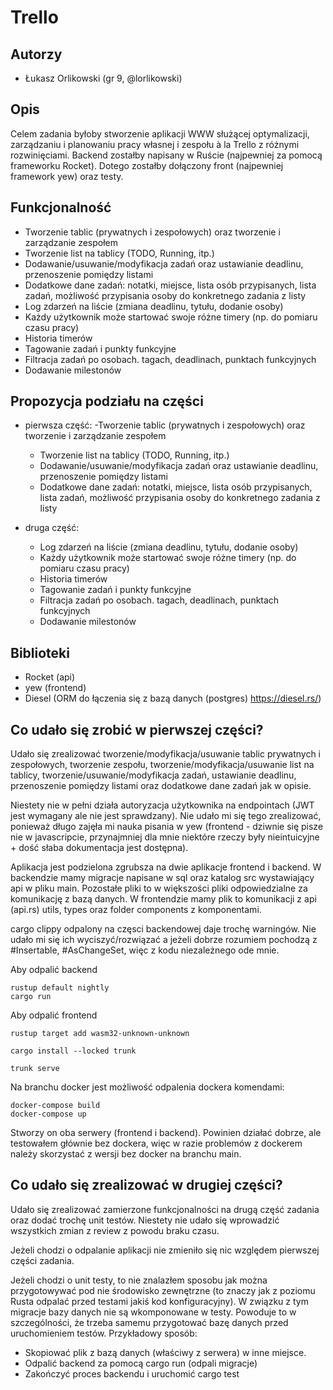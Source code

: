 # Trello

## Autorzy
- Łukasz Orlikowski (gr 9, @lorlikowski)

## Opis
Celem zadania byłoby stworzenie aplikacji WWW służącej optymalizacji, zarządzaniu i planowaniu pracy własnej i zespołu à la Trello z różnymi rozwinięciami. Backend zostałby napisany w Ruście (najpewniej za pomocą frameworku Rocket). Dotego zostałby dołączony front (najpewniej framework yew) oraz testy.
## Funkcjonalność
- Tworzenie tablic (prywatnych i zespołowych) oraz tworzenie i zarządzanie zespołem
- Tworzenie list na tablicy (TODO, Running, itp.)
- Dodawanie/usuwanie/modyfikacja zadań oraz ustawianie deadlinu, przenoszenie pomiędzy listami
- Dodatkowe dane zadań: notatki, miejsce, lista osób przypisanych, lista zadań, możliwość przypisania osoby do konkretnego zadania z listy
- Log zdarzeń na liście (zmiana deadlinu, tytułu, dodanie osoby)
- Każdy użytkownik może startować swoje różne timery (np. do pomiaru czasu pracy)
- Historia timerów
- Tagowanie zadań i punkty funkcyjne
- Filtracja zadań po osobach. tagach, deadlinach, punktach funkcyjnych
- Dodawanie milestonów

## Propozycja podziału na części
- pierwsza część:
  -Tworzenie tablic (prywatnych i zespołowych) oraz tworzenie i zarządzanie zespołem
  - Tworzenie list na tablicy (TODO, Running, itp.)
  - Dodawanie/usuwanie/modyfikacja zadań oraz ustawianie deadlinu, przenoszenie pomiędzy listami
  - Dodatkowe dane zadań: notatki, miejsce, lista osób przypisanych, lista zadań, możliwość przypisania osoby do konkretnego zadania z listy

- druga część:
  - Log zdarzeń na liście (zmiana deadlinu, tytułu, dodanie osoby)
  - Każdy użytkownik może startować swoje różne timery (np. do pomiaru czasu pracy)
  - Historia timerów
  - Tagowanie zadań i punkty funkcyjne
  - Filtracja zadań po osobach. tagach, deadlinach, punktach funkcyjnych
  - Dodawanie milestonów

## Biblioteki
- Rocket (api)
- yew (frontend)
- Diesel (ORM do łączenia się z bazą danych (postgres) https://diesel.rs/)

## Co udało się zrobić w pierwszej części?

Udało się zrealizować tworzenie/modyfikacja/usuwanie tablic prywatnych i zespołowych, tworzenie zespołu, tworzenie/modyfikacja/usuwanie list na tablicy, tworzenie/usuwanie/modyfikacja zadań, ustawianie deadlinu, przenoszenie pomiędzy listami oraz dodatkowe dane zadań jak w opisie.

Niestety nie w pełni działa autoryzacja użytkownika na endpointach (JWT jest wymagany ale nie jest sprawdzany). Nie udało mi się tego zrealizować, ponieważ długo zajęła mi nauka pisania w yew (frontend - dziwnie się pisze nie w javascripcie, przynajmniej dla mnie niektóre rzeczy były nieintuicyjne + dość słaba dokumentacja jest dostępna).

Aplikacja jest podzielona zgrubsza na dwie aplikacje frontend i backend. W backendzie mamy migracje napisane w sql oraz katalog src wystawiający api w pliku main. Pozostałe pliki to w większości pliki odpowiedzialne za komunikację z bazą danych. W frontendzie mamy plik to komunikacji z api (api.rs) utils, types oraz folder components z komponentami.

cargo clippy odpalony na częsci backendowej daje trochę warningów. Nie udało mi się ich wyciszyć/rozwiązać a jeżeli dobrze rozumiem pochodzą z #Insertable, #AsChangeSet, więc z kodu niezależnego ode mnie.

Aby odpalić backend
```
rustup default nightly
cargo run
```

Aby odpalić frontend
```
rustup target add wasm32-unknown-unknown

cargo install --locked trunk

trunk serve
```

Na branchu docker jest możliwość odpalenia dockera komendami:
```
docker-compose build
docker-compose up
```
Stworzy on oba serwery (frontend i backend). Powinien działać dobrze, ale testowałem głównie bez dockera, więc w razie problemów z dockerem należy skorzystać z wersji bez docker na branchu main.

## Co udało się zrealizować w drugiej części?

Udało się zrealizować zamierzone funkcjonalności na drugą część zadania oraz dodać trochę unit testów. Niestety nie udało się wprowadzić wszystkich zmian z review z powodu braku czasu.

Jeżeli chodzi o odpalanie aplikacji nie zmieniło się nic względem pierwszej części zadania.

Jeżeli chodzi o unit testy, to nie znalazłem sposobu jak można przygotowywać pod nie środowisko zewnętrzne (to znaczy jak z poziomu Rusta odpalać przed testami jakiś kod konfiguracyjny). W związku z tym migracje bazy danych nie są wkomponowane w testy. Powoduje to w szczególności, że trzeba samemu przygotować bazę danych przed uruchomieniem testów. Przykładowy sposób:
- Skopiować plik z bazą danych (właściwy z serwera) w inne miejsce.
- Odpalić backend za pomocą cargo run (odpali migracje)
- Zakończyć proces backendu i uruchomić cargo test

